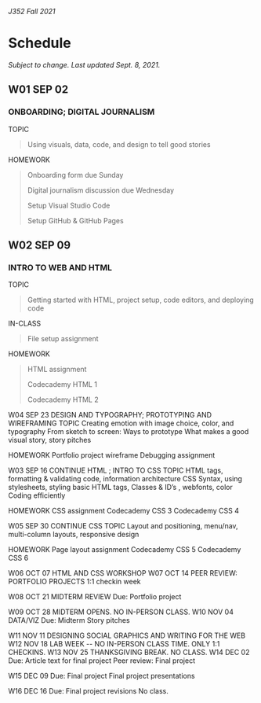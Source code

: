 *J352 Fall 2021*
# Schedule
*Subject to change. Last updated Sept. 8, 2021.*

## W01 SEP 02
### ONBOARDING; DIGITAL JOURNALISM

TOPIC
> Using visuals, data, code, and design to tell good stories

HOMEWORK
> Onboarding form due Sunday
> 
> Digital journalism discussion due Wednesday
> 
> Setup Visual Studio Code
> 
> Setup GitHub & GitHub Pages

## W02 SEP 09
### INTRO TO WEB AND HTML
TOPIC
> Getting started with HTML, project setup, code editors, and deploying code

IN-CLASS
> File setup assignment

HOMEWORK
> HTML assignment
>
> Codecademy HTML 1
>
> Codecademy HTML 2

W04 SEP 23
DESIGN AND TYPOGRAPHY; PROTOTYPING AND WIREFRAMING
TOPIC
Creating emotion with image choice, color, and typography
From sketch to screen: Ways to prototype
What makes a good visual story, story pitches

HOMEWORK
Portfolio project wireframe
Debugging assignment

W03 SEP 16
CONTINUE HTML ; INTRO TO CSS
TOPIC
HTML tags, formatting & validating code, information architecture
CSS Syntax, using stylesheets, styling basic HTML tags, Classes & ID’s , webfonts, color
Coding efficiently

HOMEWORK
CSS assignment
Codecademy CSS 3
Codecademy CSS 4

W05 SEP 30
CONTINUE CSS
TOPIC
Layout and positioning, menu/nav, multi-column layouts, responsive design

HOMEWORK
Page layout assignment
Codecademy CSS 5
Codecademy CSS 6

W06 OCT 07
HTML AND CSS WORKSHOP
W07 OCT 14
PEER REVIEW: PORTFOLIO PROJECTS
1:1 checkin week

W08 OCT 21
MIDTERM REVIEW
Due: Portfolio project

W09 OCT 28
MIDTERM OPENS. NO IN-PERSON CLASS.
W10 NOV 04
DATA/VIZ
Due: Midterm
Story pitches

W11 NOV 11
DESIGNING SOCIAL GRAPHICS AND WRITING FOR THE WEB
W12 NOV 18
LAB WEEK -- NO IN-PERSON CLASS TIME. ONLY 1:1 CHECKINS.
W13 NOV 25
THANKSGIVING BREAK. NO CLASS.
W14 DEC 02
Due: Article text for final project
Peer review: Final project

W15 DEC 09
Due: Final project
Final project presentations

W16 DEC 16
Due: Final project revisions
No class.